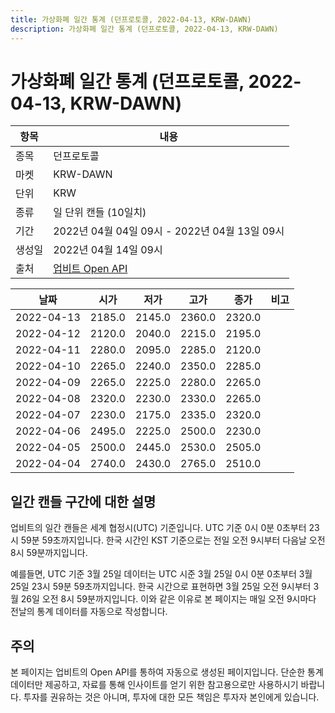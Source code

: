 ```yaml
---
title: 가상화폐 일간 통계 (던프로토콜, 2022-04-13, KRW-DAWN)
description: 가상화폐 일간 통계 (던프로토콜, 2022-04-13, KRW-DAWN)
---
```



가상화폐 일간 통계 (던프로토콜, 2022-04-13, KRW-DAWN)
===

|항목|내용|
|--|--|
|종목|던프로토콜|
|마켓|KRW-DAWN|
|단위|KRW|
|종류|일 단위 캔들 (10일치)|
|기간|2022년 04월 04일 09시 - 2022년 04월 13일 09시|
|생성일|2022년 04월 14일 09시|
|출처|[업비트 Open API](https://docs.upbit.com)|


|날짜|시가|저가|고가|종가|비고|
|--|--|--|--|--|--|
|2022-04-13|2185.0|2145.0|2360.0|2320.0|    |
|2022-04-12|2120.0|2040.0|2215.0|2195.0|    |
|2022-04-11|2280.0|2095.0|2285.0|2120.0|    |
|2022-04-10|2265.0|2240.0|2350.0|2285.0|    |
|2022-04-09|2265.0|2225.0|2280.0|2265.0|    |
|2022-04-08|2320.0|2230.0|2330.0|2265.0|    |
|2022-04-07|2230.0|2175.0|2335.0|2320.0|    |
|2022-04-06|2495.0|2225.0|2500.0|2230.0|    |
|2022-04-05|2500.0|2445.0|2530.0|2505.0|    |
|2022-04-04|2740.0|2430.0|2765.0|2510.0|    |


일간 캔들 구간에 대한 설명
---


업비트의 일간 캔들은 세계 협정시(UTC) 기준입니다. 
UTC 기준 0시 0분 0초부터 23시 59분 59초까지입니다. 
한국 시간인 KST 기준으로는 전일 오전 9시부터 다음날 오전 8시 59분까지입니다. 


예를들면, UTC 기준 3월 25일 데이터는 UTC 시준 3월 25일 0시 0분 0초부터 3월 25일 23시 59분 59초까지입니다. 
한국 시간으로 표현하면 3월 25일 오전 9시부터 3월 26일 오전 8시 59분까지입니다. 
이와 같은 이유로 본 페이지는 매일 오전 9시마다 전날의 통계 데이터를 자동으로 작성합니다. 


주의
---


본 페이지는 업비트의 Open API를 통하여 자동으로 생성된 페이지입니다. 
단순한 통계 데이터만 제공하고, 자료를 통해 인사이트를 얻기 위한 참고용으로만 사용하시기 바랍니다. 
투자를 권유하는 것은 아니며, 투자에 대한 모든 책임은 투자자 본인에게 있습니다. 
